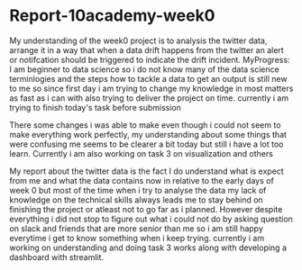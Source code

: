 
# Report-10academy-week0
My understanding of the week0 project is to analysis the twitter data, arrange it in a way that when a data drift happens from the twitter an alert or notifcation should be triggered to indicate the drift incident.
MyProgress: I am beginner to data science so i do not know many of the data science terminlogies and the steps how to tackle a data to get an output is still new to me so since first day i am trying to change my knowledge in most matters as fast as i can with also trying to deliver the project on time. currently i am trying to finish today's task before submission

<!-- Task 2 Report  -->
There some changes i was able to make even though i could not seem to make everything work perfectly, my understanding about some things that were confusing me seems to be clearer a bit today but still i have a lot too learn.
Currently i am also working on task 3 on visualization and others


<!-- Interm Report -->
My report about the twitter data is the fact I do understand what is expect from me and what the data contains now in relative to the early days of week 0 but most of the time when i try to analyse the data my lack of knowledge on the technical skills always leads me to stay behind on finishing the project or atleast not to go far as i planned. However despite everything i did not stop to figure out what i could not do by asking question on slack and friends that are more senior than me so i am still happy everytime i get to know  something when i keep trying. currently i am working on understanding and doing task 3 works along with developing a dashboard with streamlit.
